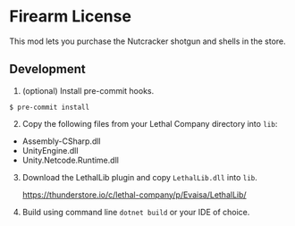Firearm License
===============

This mod lets you purchase the Nutcracker shotgun and shells in the store.

Development
-----------

1. (optional) Install pre-commit hooks.

```
$ pre-commit install
```

2. Copy the following files from your Lethal Company directory into `lib`:

* Assembly-CSharp.dll
* UnityEngine.dll
* Unity.Netcode.Runtime.dll

3. Download the LethalLib plugin and copy `LethalLib.dll` into `lib`.

   https://thunderstore.io/c/lethal-company/p/Evaisa/LethalLib/

4. Build using command line `dotnet build` or your IDE of choice.

